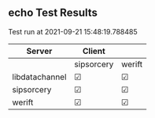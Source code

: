 ## echo Test Results
Test run at 2021-09-21 15:48:19.788485

| Server      | Client      |             |
|-------------|-------------|-------------|
|             | sipsorcery  | werift      |
| libdatachannel| &#9745;     | &#9745;     |
| sipsorcery  | &#9745;     | &#9745;     |
| werift      | &#9745;     | &#9745;     |
